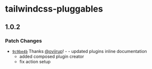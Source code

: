 # tailwindcss-pluggables

## 1.0.2

### Patch Changes

- [`9c9be4b`](https://github.com/oviirup/tailwindcss-pluggables/commit/9c9be4b3faee75a51c4ac872139bbcdfb3a7962a) Thanks [@oviirup](https://github.com/oviirup)! - - updated plugins inline documentation
  - added composed plugin creator
  - fix action setup
